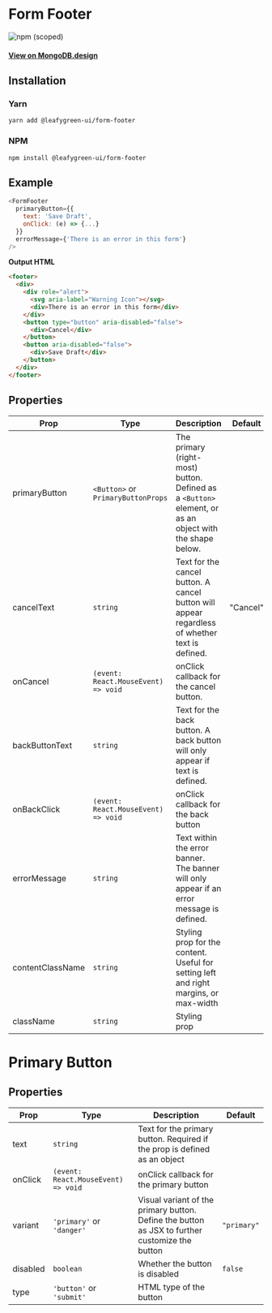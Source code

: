 # Form Footer

![npm (scoped)](https://img.shields.io/npm/v/@leafygreen-ui/form-footer.svg)

#### [View on MongoDB.design](https://www.mongodb.design/component/form-footer/example/)

## Installation

### Yarn

```shell
yarn add @leafygreen-ui/form-footer
```

### NPM

```shell
npm install @leafygreen-ui/form-footer
```

## Example

```js
<FormFooter
  primaryButton={{
    text: 'Save Draft',
    onClick: (e) => {...}
  }}
  errorMessage={'There is an error in this form'}
/>
```

**Output HTML**

```html
<footer>
  <div>
    <div role="alert">
      <svg aria-label="Warning Icon"></svg>
      <div>There is an error in this form</div>
    </div>
    <button type="button" aria-disabled="false">
      <div>Cancel</div>
    </button>
    <button aria-disabled="false">
      <div>Save Draft</div>
    </button>
  </div>
</footer>
```

## Properties

| Prop             | Type                                | Description                                                                                             | Default  |
| ---------------- | ----------------------------------- | ------------------------------------------------------------------------------------------------------- | -------- |
| primaryButton    | `<Button>` or `PrimaryButtonProps`  | The primary (right-most) button. Defined as a `<Button>` element, or as an object with the shape below. |          |
| cancelText       | `string`                            | Text for the cancel button. A cancel button will appear regardless of whether text is defined.          | "Cancel" |
| onCancel         | `(event: React.MouseEvent) => void` | onClick callback for the cancel button.                                                                 |          |
| backButtonText   | `string`                            | Text for the back button. A back button will only appear if text is defined.                            |          |
| onBackClick      | `(event: React.MouseEvent) => void` | onClick callback for the back button                                                                    |          |
| errorMessage     | `string`                            | Text within the error banner. The banner will only appear if an error message is defined.               |          |
| contentClassName | `string`                            | Styling prop for the content. Useful for setting left and right margins, or max-width                   |          |
| className        | `string`                            | Styling prop                                                                                            |          |

# Primary Button

## Properties

| Prop     | Type                                | Description                                                                                    | Default     |
| -------- | ----------------------------------- | ---------------------------------------------------------------------------------------------- | ----------- |
| text     | `string`                            | Text for the primary button. Required if the prop is defined as an object                      |             |
| onClick  | `(event: React.MouseEvent) => void` | onClick callback for the primary button                                                        |             |
| variant  | `'primary'` or `'danger'`           | Visual variant of the primary button. Define the button as JSX to further customize the button | `"primary"` |
| disabled | `boolean`                           | Whether the button is disabled                                                                 | `false`     |
| type     | `'button'` or `'submit'`            | HTML type of the button                                                                        |             |
